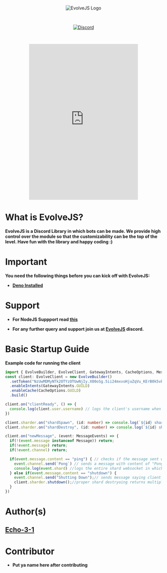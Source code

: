 <div align="center">
  <br />
  <p>
   <img src="https://cdn.discordapp.com/attachments/712948948343455856/734829166821900438/EvolveJS.png" alt="EvolveJS Logo" />
  </p>
  <br />
  <p>
<a href="https://discord.gg/9bnpjqY"><img src="https://discordapp.com/api/guilds/736450058664411166/widget.png?style=shield" alt="Discord" /></a>
  </p>
  <br />
  <p>
  <iframe src="https://discordapp.com/widget?id=736450058664411166&theme=dark" width="350" height="500" allowtransparency="true" frameborder="0" sandbox="allow-popups allow-popups-to-escape-sandbox allow-same-origin allow-scripts"></iframe>
  </p>
</div>



# What is EvolveJS?
**EvolveJS is a Discord Library in which bots can be made. We provide high control over the module so that the customizability can be the top of the level.
Have fun with the library and happy coding :)**

# Important

**You need the following things before you can kick off with EvolveJS:**

- [**Deno Installed**](https://deno.land)

# Support

- **For NodeJS Suppport read [this](https://github.com/EvolveJS/EvolveJS/blob/master/README.md)**

- **For any further query and support join us at [EvolveJS](https://discord.gg/9bnpjqY) discord.**

# Basic Startup Guide

**Example code for running the client**

```ts
import { EvolveBuilder, EvolveClient, GatewayIntents, CacheOptions, MessageEvents, Message } from "https://deno.land/x/evolvejs@0.2.8-alpha/mod.ts";
const client: EvolveClient = new EvolveBuilder()
  .setToken("NzUwMDMyNTk2OTYzOTUwNjIy.X00oSg.5ii24mxvoHjuZqVu_KErB0k5vbc")
  .enableIntents(GatewayIntents.GUILD)
  .enableCache(CacheOptions.GUILD)
  .build()

client.on("clientReady", () => {
  console.log(client.user.username) // logs the client's username when all shard is ready
})

client.sharder.on("shardSpawn", (id: number) => console.log(`${id} shard is now online`))
client.sharder.on("shardDestroy", (id: number) => console.log(`${id} shard is destryed`))

client.on("newMessage", (event: MessageEvents) => {
  if(!(event.message instanceof Message)) return;
  if(!event.message) return;
  if(!event.channel) return;

  if(event.message.content == "ping") { // checks if the message sent was "ping"
    event.channel.send(`Pong`) // sends a message with content of "Pong"
    console.log(event.shard) //logs the entire shard websocket in which the event was triggered
  } else if(event.message.content == "shutdown") {
    event.channel.send("Shutting Down");// sends message saying client is shutting down
    client.sharder.shutdown();//proper shard destryoing returns multiple shard destroy event if multiple shards
  }
})
```

# Author(s)

## **[Echo-3-1](https://github.com/Echo-3-1)** 


# Contributor

- **Put ya name here after contributing**